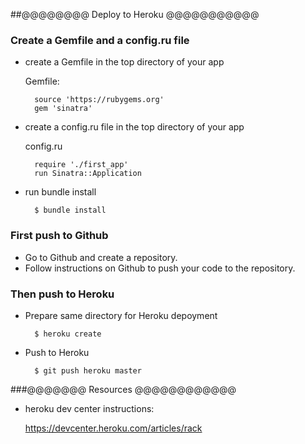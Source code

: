 ##@@@@@@@@ Deploy to Heroku @@@@@@@@@@@

### Create a Gemfile and a config.ru file

* create a Gemfile in the top directory of your app

	Gemfile:
	
		source 'https://rubygems.org'
		gem 'sinatra'

* create a config.ru file in the top directory of your app

	config.ru
	
		require './first_app'
		run Sinatra::Application


* run bundle install

		$ bundle install

### First push to Github
* Go to Github and create a repository. 
* Follow instructions on Github to push your code to the repository.

### Then push to Heroku

* Prepare same directory for Heroku depoyment

		$ heroku create

* Push to Heroku

		$ git push heroku master


###@@@@@@@ Resources @@@@@@@@@@@@

* heroku dev center instructions:

	https://devcenter.heroku.com/articles/rack